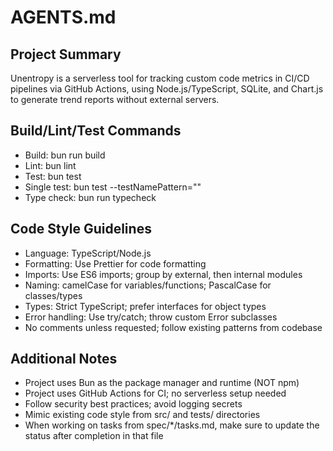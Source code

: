 # AGENTS.md

## Project Summary

Unentropy is a serverless tool for tracking custom code metrics in CI/CD pipelines via GitHub Actions, using Node.js/TypeScript, SQLite, and Chart.js to generate trend reports without external servers.

## Build/Lint/Test Commands

- Build: bun run build
- Lint: bun lint
- Test: bun test
- Single test: bun test --testNamePattern="<test name>"
- Type check: bun run typecheck

## Code Style Guidelines

- Language: TypeScript/Node.js
- Formatting: Use Prettier for code formatting
- Imports: Use ES6 imports; group by external, then internal modules
- Naming: camelCase for variables/functions; PascalCase for classes/types
- Types: Strict TypeScript; prefer interfaces for object types
- Error handling: Use try/catch; throw custom Error subclasses
- No comments unless requested; follow existing patterns from codebase

## Additional Notes

- Project uses Bun as the package manager and runtime (NOT npm)
- Project uses GitHub Actions for CI; no serverless setup needed
- Follow security best practices; avoid logging secrets
- Mimic existing code style from src/ and tests/ directories
- When working on tasks from spec/\*/tasks.md, make sure to update the status after completion in that file
